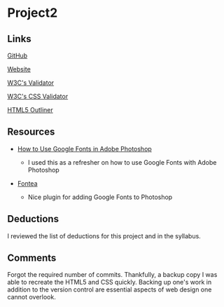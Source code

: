 # Project2

## Links

[GitHub](https://github.com/Animal61/project_final2_smith_steven)

[Website](http://www.kelley-smith.com/advweb2-project2)

[W3C's Validator](https://jigsaw.w3.org/css-validator/validator?uri=http%3A%2F%2Fwww.kelley-smith.com%2Fadvweb2-project2%2F&profile=css3svg&usermedium=all&warning=1&vextwarning=&lang=en)

[W3C's CSS Validator](https://jigsaw.w3.org/css-validator/validator?uri=http%3A%2F%2Fwww.kelley-smith.com%2Fadvweb2-project2%2F&profile=css3svg&usermedium=all&warning=1&vextwarning=&lang=en)

[HTML5 Outliner](https://gsnedders.html5.org/outliner/process.py?url=http%3A%2F%2Fwww.kelley-smith.com%2Fadvweb2-project2%2F)

## Resources

* [How to Use Google Fonts in Adobe Photoshop ](https://www.makeuseof.com/tag/use-google-fonts-adobe-photoshop/)

    * I used this as a refresher on how to use Google Fonts with Adobe Photoshop

* [Fontea](https://fontea.madebysource.com/)

    * Nice plugin for adding Google Fonts to Photoshop

## Deductions

I reviewed the list of deductions for this project and in
the syllabus.

## Comments

Forgot the required number of commits. Thankfully, a backup copy I was able to recreate the HTML5 and CSS quickly. Backing up one's work in addition to the version control are essential aspects of web design one cannot overlook.
